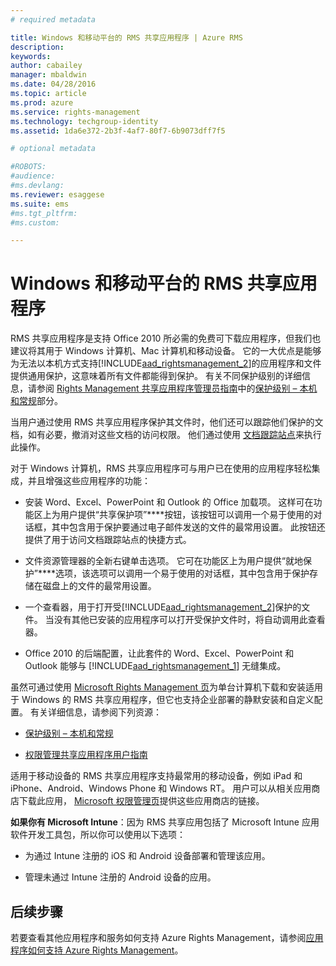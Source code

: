 ```yaml
---
# required metadata

title: Windows 和移动平台的 RMS 共享应用程序 | Azure RMS
description:
keywords:
author: cabailey
manager: mbaldwin
ms.date: 04/28/2016
ms.topic: article
ms.prod: azure
ms.service: rights-management
ms.technology: techgroup-identity
ms.assetid: 1da6e372-2b3f-4af7-80f7-6b9073dff7f5

# optional metadata

#ROBOTS:
#audience:
#ms.devlang:
ms.reviewer: esaggese
ms.suite: ems
#ms.tgt_pltfrm:
#ms.custom:

---
```



# Windows 和移动平台的 RMS 共享应用程序
RMS 共享应用程序是支持 Office 2010 所必需的免费可下载应用程序，但我们也建议将其用于 Windows 计算机、Mac 计算机和移动设备。 它的一大优点是能够为无法以本机方式支持[!INCLUDE[aad_rightsmanagement_2](../includes/aad_rightsmanagement_2_md.md)]的应用程序和文件提供通用保护，这意味着所有文件都能得到保护。 有关不同保护级别的详细信息，请参阅 [Rights Management 共享应用程序管理员指南](../rms-client/sharing-app-admin-guide.md)中的[保护级别 – 本机和常规](../rms-client/sharing-app-admin-guide-technical.md#levels-of-protection-native-and-generic)部分。

当用户通过使用 RMS 共享应用程序保护其文件时，他们还可以跟踪他们保护的文档，如有必要，撤消对这些文档的访问权限。 他们通过使用 [文档跟踪站点](http://go.microsoft.com/fwlink/?LinkId=529562)来执行此操作。

对于 Windows 计算机，RMS 共享应用程序可与用户已在使用的应用程序轻松集成，并且增强这些应用程序的功能：

-   安装 Word、Excel、PowerPoint 和 Outlook 的 Office 加载项。 这样可在功能区上为用户提供“共享保护项”****按钮，该按钮可以调用一个易于使用的对话框，其中包含用于保护要通过电子邮件发送的文件的最常用设置。 此按钮还提供了用于访问文档跟踪站点的快捷方式。

-   文件资源管理器的全新右键单击选项。 它可在功能区上为用户提供“就地保护”****选项，该选项可以调用一个易于使用的对话框，其中包含用于保护存储在磁盘上的文件的最常用设置。

-   一个查看器，用于打开受[!INCLUDE[aad_rightsmanagement_2](../includes/aad_rightsmanagement_2_md.md)]保护的文件。 当没有其他已安装的应用程序可以打开受保护文件时，将自动调用此查看器。

-   Office 2010 的后端配置，让此套件的 Word、Excel、PowerPoint 和 Outlook 能够与 [!INCLUDE[aad_rightsmanagement_1](../includes/aad_rightsmanagement_1_md.md)] 无缝集成。

虽然可通过使用 [Microsoft Rights Management 页](http://go.microsoft.com/fwlink/?LinkId=303970)为单台计算机下载和安装适用于 Windows 的 RMS 共享应用程序，但它也支持企业部署的静默安装和自定义配置。 有关详细信息，请参阅下列资源：

-   [保护级别 – 本机和常规](../rms-client/sharing-app-admin-guide.md)

-   [权限管理共享应用程序用户指南](../rms-client/sharing-app-user-guide.md)

适用于移动设备的 RMS 共享应用程序支持最常用的移动设备，例如 iPad 和 iPhone、Android、Windows Phone 和 Windows RT。 用户可以从相关应用商店下载此应用， [Microsoft 权限管理页](http://go.microsoft.com/fwlink/?LinkId=303970)提供这些应用商店的链接。

**如果你有 Microsoft Intune**：因为 RMS 共享应用包括了 Microsoft Intune 应用软件开发工具包，所以你可以使用以下选项：

-   为通过 Intune 注册的 iOS 和 Android 设备部署和管理该应用。

-   管理未通过 Intune 注册的 Android 设备的应用。


## 后续步骤
若要查看其他应用程序和服务如何支持 Azure Rights Management，请参阅[应用程序如何支持 Azure Rights Management](applications-support.md)。



<!--HONumber=Apr16_HO3-->


